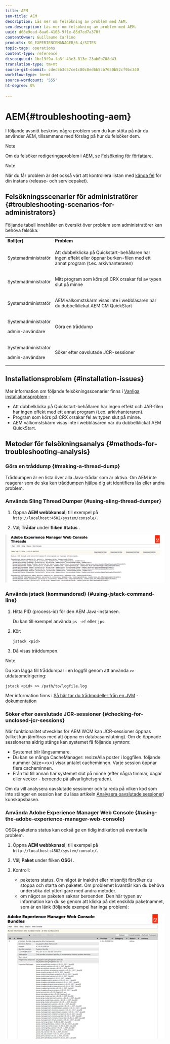 ```yaml
---
title: AEM
seo-title: AEM
description: Läs mer om felsökning av problem med AEM.
seo-description: Läs mer om felsökning av problem med AEM.
uuid: d68e9ead-8aa6-4108-9f1e-85d7cd7a370f
contentOwner: Guillaume Carlino
products: SG_EXPERIENCEMANAGER/6.4/SITES
topic-tags: operations
content-type: reference
discoiquuid: 1bc19f9a-fa3f-43e3-813e-23ab0b708d43
translation-type: tm+mt
source-git-commit: cdec5b3c57ce1c80c0ed6b5cb7650b52cf9bc340
workflow-type: tm+mt
source-wordcount: '555'
ht-degree: 0%

---
```



# AEM{#troubleshooting-aem}

I följande avsnitt beskrivs några problem som du kan stöta på när du använder AEM, tillsammans med förslag på hur du felsöker dem.

>[!NOTE]
>
>Om du felsöker redigeringsproblem i AEM, se [Felsökning för författare.](/help/sites-authoring/troubleshooting.md)

>[!NOTE]
>
>När du får problem är det också värt att kontrollera listan med [kända fel](/help/release-notes/known-issues.md) för din instans (release- och servicepaket).

## Felsökningsscenarier för administratörer {#troubleshooting-scenarios-for-administrators}

Följande tabell innehåller en översikt över problem som administratörer kan behöva felsöka:

<table> 
 <tbody> 
  <tr> 
   <td><strong>Roll(er)</strong></td> 
   <td><strong>Problem </strong></td> 
  </tr> 
  <tr> 
   <td>Systemadministratör</td> 
   <td><p>Att dubbelklicka på Quickstart-behållaren har ingen effekt eller öppnar burken-filen med ett annat program (t.ex. arkivhanteraren)</p> </td> 
  </tr> 
  <tr> 
   <td><p>Systemadministratör</p> </td> 
   <td><p>Mitt program som körs på CRX orsakar fel av typen slut på minne</p> </td> 
  </tr> 
  <tr> 
   <td><p>Systemadministratör</p> </td> 
   <td><p>AEM välkomstskärm visas inte i webbläsaren när du dubbelklickat AEM CM QuickStart</p> </td> 
  </tr> 
  <tr> 
   <td><p>Systemadministratör</p> <p>admin-användare</p> </td> 
   <td><p>Göra en tråddump</p> </td> 
  </tr> 
  <tr> 
   <td><p>Systemadministratör</p> <p>admin-användare</p> </td> 
   <td><p>Söker efter oavslutade JCR-sessioner</p> </td> 
  </tr> 
 </tbody> 
</table>

## Installationsproblem {#installation-issues}

Mer information om följande felsökningsscenarier finns i [Vanliga installationsproblem](/help/sites-deploying/troubleshooting.md#common-installation-issues) :

* Att dubbelklicka på Quickstart-behållaren har ingen effekt och JAR-filen har ingen effekt med ett annat program (t.ex. arkivhanteraren).
* Program som körs på CRX orsakar fel av typen slut på minne.
* AEM välkomstskärm visas inte i webbläsaren när du dubbelklickat AEM QuickStart.

## Metoder för felsökningsanalys {#methods-for-troubleshooting-analysis}

### Göra en tråddump {#making-a-thread-dump}

Tråddumpen är en lista över alla Java-trådar som är aktiva. Om AEM inte reagerar som de ska kan tråddumpen hjälpa dig att identifiera lås eller andra problem.

### Använda Sling Thread Dumper {#using-sling-thread-dumper}

1. Öppna **AEM webbkonsol**; till exempel på `http://localhost:4502/system/console/`.

1. Välj **Trådar** under **fliken Status** .

![screen_shot_2012-02-13at43925pm](assets/screen_shot_2012-02-13at43925pm.png)

### Använda jstack (kommandorad) {#using-jstack-command-line}

1. Hitta PID (process-id) för den AEM Java-instansen.

   Du kan till exempel använda `ps -ef` eller `jps`.

1. Kör:

   `jstack <pid>`

1. Då visas tråddumpen.

>[!NOTE]
>
>Du kan lägga till tråddumpar i en loggfil genom att använda `>>` utdataomdirigering:
>
>`jstack <pid> >> /path/to/logfile.log`

Mer information finns i [Så här tar du trådmodeller från en JVM](https://helpx.adobe.com/cq/kb/TakeThreadDump.html) -dokumentation

### Söker efter oavslutade JCR-sessioner {#checking-for-unclosed-jcr-sessions}

När funktionalitet utvecklas för AEM WCM kan JCR-sessioner öppnas (vilket kan jämföras med att öppna en databasanslutning). Om de öppnade sessionerna aldrig stängs kan systemet få följande symtom:

* Systemet blir långsammare.
* Du kan se många CacheManager: resizeAlla poster i loggfilen. följande nummer (size=&lt;x>) visar antalet cacheminnen. Varje session öppnar flera cacheminnen.
* Från tid till annan har systemet slut på minne (efter några timmar, dagar eller veckor - beroende på allvarlighetsgraden).

Om du vill analysera oavslutade sessioner och ta reda på vilken kod som inte stänger en session kan du läsa artikeln [Analysera oavslutade sessioner](https://helpx.adobe.com/crx/kb/AnalyzeUnclosedSessions.html)i kunskapsbasen.

### Använda Adobe Experience Manager Web Console {#using-the-adobe-experience-manager-web-console}

OSGi-paketens status kan också ge en tidig indikation på eventuella problem.

1. Öppna **AEM webbkonsol**; till exempel på `http://localhost:4502/system/console/`.

1. Välj **Paket** under fliken **OSGI** .

1. Kontroll:

   * paketens status. Om något är inaktivt eller missnöjt försöker du stoppa och starta om paketet. Om problemet kvarstår kan du behöva undersöka det ytterligare med andra metoder.
   * om något av paketen saknar beroenden. Den här typen av information kan du se genom att klicka på det enskilda paketnamnet, som är en länk (följande exempel har inga problem):

![screen_shot_2012-02-13at44706pm](assets/screen_shot_2012-02-13at44706pm.png)

